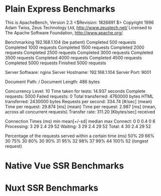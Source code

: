 # Plain Express Benchmarks
This is ApacheBench, Version 2.3 <$Revision: 1826891 $>
Copyright 1996 Adam Twiss, Zeus Technology Ltd, http://www.zeustech.net/
Licensed to The Apache Software Foundation, http://www.apache.org/

Benchmarking 192.168.1.104 (be patient)
Completed 500 requests
Completed 1000 requests
Completed 1500 requests
Completed 2000 requests
Completed 2500 requests
Completed 3000 requests
Completed 3500 requests
Completed 4000 requests
Completed 4500 requests
Completed 5000 requests
Finished 5000 requests


Server Software:        nginx
Server Hostname:        192.168.1.104
Server Port:            9001

Document Path:          /
Document Length:        486 bytes

Concurrency Level:      10
Time taken for tests:   14.937 seconds
Complete requests:      5000
Failed requests:        0
Total transferred:      4760000 bytes
HTML transferred:       2430000 bytes
Requests per second:    334.74 [#/sec] (mean)
Time per request:       29.874 [ms] (mean)
Time per request:       2.987 [ms] (mean, across all concurrent requests)
Transfer rate:          311.20 [Kbytes/sec] received

Connection Times (ms)
              min  mean[+/-sd] median   max
Connect:        0    0   0.4      0       6
Processing:     3   29   2.4     29      52
Waiting:        3   29   2.4     29      52
Total:          4   30   2.4     29      52

Percentage of the requests served within a certain time (ms)
  50%     29
  66%     30
  75%     30
  80%     30
  90%     31
  95%     32
  98%     37
  99%     44
 100%     52 (longest request)

# Native Vue SSR Benchmarks


# Nuxt SSR Benchmarks

